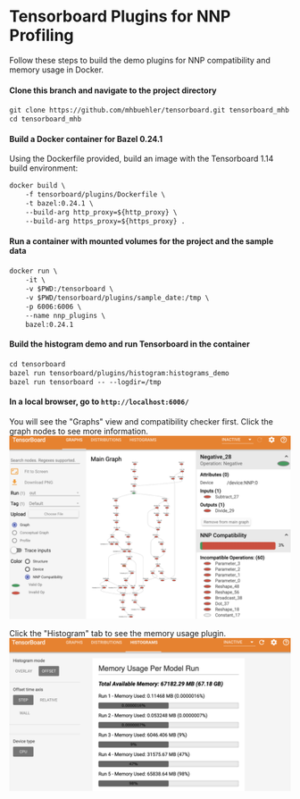 # Tensorboard Plugins for NNP Profiling

Follow these steps to build the demo plugins for NNP compatibility and memory usage in Docker. 

#### Clone this branch and navigate to the project directory
```
git clone https://github.com/mhbuehler/tensorboard.git tensorboard_mhb
cd tensorboard_mhb
```

#### Build a Docker container for Bazel 0.24.1 
Using the Dockerfile provided, build an image with the Tensorboard 1.14 build environment:
```
docker build \
    -f tensorboard/plugins/Dockerfile \
    -t bazel:0.24.1 \
    --build-arg http_proxy=${http_proxy} \
    --build-arg https_proxy=${https_proxy} .
```

#### Run a container with mounted volumes for the project and the sample data
```
docker run \
    -it \
    -v $PWD:/tensorboard \
    -v $PWD/tensorboard/plugins/sample_date:/tmp \
    -p 6006:6006 \
    --name nnp_plugins \
    bazel:0.24.1
```

#### Build the histogram demo and run Tensorboard in the container
```
cd tensorboard
bazel run tensorboard/plugins/histogram:histograms_demo
bazel run tensorboard -- --logdir=/tmp
```

#### In a local browser, go to `http://localhost:6006/`
You will see the "Graphs" view and compatibility checker first. Click the graph nodes to see more information.
![Compatibility Checker](compatibility-checker.png)

Click the "Histogram" tab to see the memory usage plugin.
![Memory Usage](memory-usage.png)